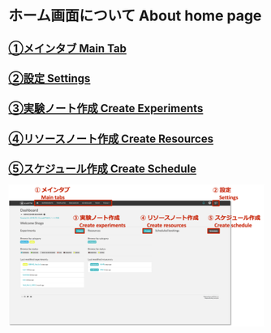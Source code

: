 # ホーム画面について About home page

## [①メインタブ Main Tab](https://github.com/naist-eln/eln/blob/main/manual/everyone/Main_Tab.md)
## [②設定 Settings](https://github.com/naist-eln/eln/blob/main/manual/everyone/Settings.md)
## [③実験ノート作成 Create Experiments](https://github.com/naist-eln/eln/blob/main/manual/everyone/Experiments/Create_Experiments.md)
## [④リソースノート作成 Create Resources](https://github.com/naist-eln/eln/blob/main/manual/everyone/Create_Resources.md)
## [⑤スケジュール作成 Create Schedule](https://github.com/naist-eln/eln/blob/main/manual/everyone/Create_Schedule.md)

![image](https://github.com/naist-eln/eln/blob/main/manual/Photo/Home_Page-1.png)
